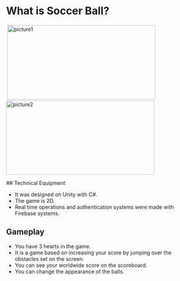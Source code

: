 # What is Soccer Ball?

<p>
<img style= "margin:3px" src="https://i.ibb.co/Dr8yD5v/picture1.jpg" alt="picture1" border="0" width="400" height="200"/></a>
<a href="https://imgbb.com/"><img src="https://i.ibb.co/Dg9XmZ2/unnamed-1.jpg" alt="picture2" border="0"width="400" height="200" /></a>
</p>
## Technical Equipment

- It was designed on Unity with C#.
- The game is 2D.
- Real time operations and authentication systems were made with Firebase systems.



## Gameplay

- You have 3 hearts in the game.
- It is a game based on increasing your score by jumping over the obstacles set on the screen.
- You can see your worldwide score on the scoreboard.
- You can change the appearance of the balls.




